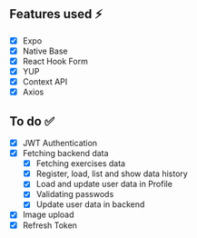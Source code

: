 ## Features used :zap:

- [x] Expo
- [x] Native Base
- [x] React Hook Form
- [x] YUP
- [x] Context API
- [x] Axios

## To do :white_check_mark:

- [x] JWT Authentication
- [x] Fetching backend data
  - [x] Fetching exercises data
  - [x] Register, load, list and show data history
  - [x] Load and update user data in Profile
  - [x] Validating passwods
  - [x] Update user data in backend
- [x] Image upload
- [x] Refresh Token